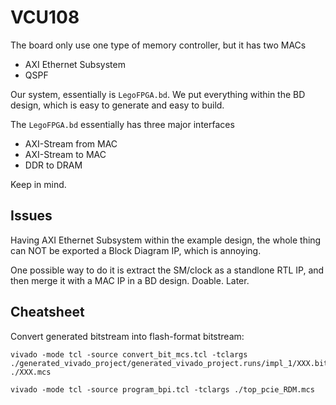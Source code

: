 # VCU108

The board only use one type of memory controller, but it has two MACs
- AXI Ethernet Subsystem
- QSPF

Our system, essentially is `LegoFPGA.bd`. We put everything within
the BD design, which is easy to generate and easy to build.

The `LegoFPGA.bd` essentially has three major interfaces
- AXI-Stream from MAC
- AXI-Stream to MAC
- DDR to DRAM

Keep in mind.


## Issues

Having AXI Ethernet Subsystem within the example design, the whole thing can NOT be
exported a Block Diagram IP, which is annoying.

One possible way to do it is extract the SM/clock as a standlone RTL IP, and
then merge it with a MAC IP in a BD design. Doable. Later.


## Cheatsheet

Convert generated bitstream into flash-format bitstream:
```
vivado -mode tcl -source convert_bit_mcs.tcl -tclargs ./generated_vivado_project/generated_vivado_project.runs/impl_1/XXX.bit ./XXX.mcs
```

```
vivado -mode tcl -source program_bpi.tcl -tclargs ./top_pcie_RDM.mcs
```

